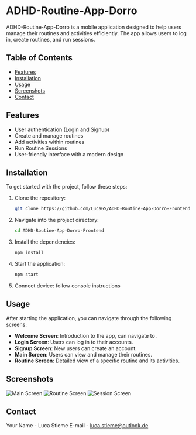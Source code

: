 # ADHD-Routine-App-Dorro

ADHD-Routine-App-Dorro is a mobile application designed to help users manage their routines and activities efficiently. The app allows users to log in, create routines, and run sessions.

## Table of Contents

- [Features](#features)
- [Installation](#installation)
- [Usage](#usage)
- [Screenshots](#screenshots)
- [Contact](#contact)

## Features

- User authentication (Login and Signup)
- Create and manage routines
- Add activities within routines
- Run Routine Sessions
- User-friendly interface with a modern design

## Installation

To get started with the project, follow these steps:

1. Clone the repository:
   ```bash
   git clone https://github.com/LucaGS/ADHD-Routine-App-Dorro-Frontend.git
   ```

2. Navigate into the project directory:
   ```bash
   cd ADHD-Routine-App-Dorro-Frontend
   ```

3. Install the dependencies:
   ```bash
   npm install
   ```

4. Start the application:
   ```bash
   npm start
   ```
4. Connect device:
  follow console instructions

## Usage

After starting the application, you can navigate through the following screens:

- **Welcome Screen**: Introduction to the app, can navigate to .
- **Login Screen**: Users can log in to their accounts.
- **Signup Screen**: New users can create an account.
- **Main Screen**: Users can view and manage their routines.
- **Routine Screen**: Detailed view of a specific routine and its activities.

## Screenshots

![Main Screen](./assets/Main.png)
![Routine Screen](./assets/Routine.png)
![Session Screen](./assets/Session.png)




## Contact

Your Name - Luca Stieme
E-mail - luca.stieme@outlook.de


